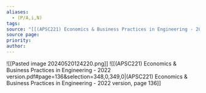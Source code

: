 ```yaml
---
aliases:
  - (P/A,i,N)
tags: 
source: "[[(APSC221) Economics & Business Practices in Engineering - 2022 version.pdf#page=136&selection=348,0,349,0|(APSC221) Economics & Business Practices in Engineering - 2022 version, page 136]]"
source page: 
priority: 
author:
---
```

![[Pasted image 20240520124220.png]]
![[(APSC221) Economics & Business Practices in Engineering - 2022 version.pdf#page=136&selection=348,0,349,0|(APSC221) Economics & Business Practices in Engineering - 2022 version, page 136]]